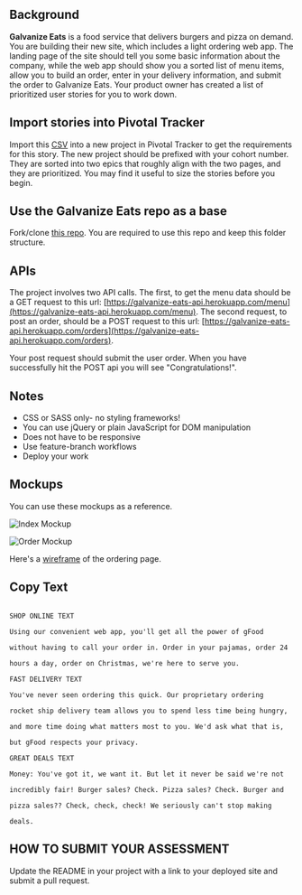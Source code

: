 ## Background

**Galvanize Eats** is a food service that delivers burgers and pizza on demand. You are building their new site, which includes a light ordering web app. The landing page of the site should tell you some basic information about the company, while the web app should show you a sorted list of menu items, allow you to build an order, enter in your delivery information, and submit the order to Galvanize Eats. Your product owner has created a list of prioritized user stories for you to work down.

## Import stories into Pivotal Tracker

Import this [CSV](https://s3-us-west-2.amazonaws.com/lesson-plan-images/galvanize_eats_assessments/Q1+Assessment+Stories.csv) into a new project in Pivotal Tracker to get the requirements for this story. The new project should be prefixed with your cohort number. They are sorted into two epics that roughly align with the two pages, and they are prioritized. You may find it useful to size the stories before you begin.

## Use the Galvanize Eats repo as a base

Fork/clone [this repo](https://github.com/gSchool/galvanize-eats). You are required to use this repo and keep this folder structure.

## APIs

The project involves two API calls. The first, to get the menu data should be a GET request to this url: [https://galvanize-eats-api.herokuapp.com/menu](https://galvanize-eats-api.herokuapp.com/menu). The second request, to post an order, should be a POST request to this url: [https://galvanize-eats-api.herokuapp.com/orders](https://galvanize-eats-api.herokuapp.com/orders).

Your post request should submit the user order. When you have successfully hit the POST api you will see "Congratulations!".

## Notes

* CSS or SASS only- no styling frameworks!
* You can use jQuery or plain JavaScript for DOM manipulation
* Does not have to be responsive
* Use feature-branch workflows
* Deploy your work

## Mockups

You can use these mockups as a reference.

![Index Mockup](https://s3-us-west-2.amazonaws.com/lesson-plan-images/galvanize_eats_assessments/page_1_mock.png)

![Order Mockup](https://s3-us-west-2.amazonaws.com/lesson-plan-images/galvanize_eats_assessments/page_2_mock.png)

Here's a [wireframe](https://wireframe.cc/7JjPpp) of the ordering page.

## Copy Text

```

SHOP ONLINE TEXT

Using our convenient web app, you'll get all the power of gFood

without having to call your order in. Order in your pajamas, order 24

hours a day, order on Christmas, we're here to serve you.

FAST DELIVERY TEXT

You've never seen ordering this quick. Our proprietary ordering

rocket ship delivery team allows you to spend less time being hungry,

and more time doing what matters most to you. We'd ask what that is,

but gFood respects your privacy.

GREAT DEALS TEXT

Money: You've got it, we want it. But let it never be said we're not

incredibly fair! Burger sales? Check. Pizza sales? Check. Burger and

pizza sales?? Check, check, check! We seriously can't stop making

deals.

```

## HOW TO SUBMIT YOUR ASSESSMENT

Update the README in your project with a link to your deployed site and submit a pull request.
